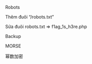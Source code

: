 Robots
 
Thêm đuôi “/robots.txt”
 
 
Sửa đuôi robots.txt => f1ag_1s_h3re.php
 
Backup

 
	 


MORSE
 
幂数加密
 
